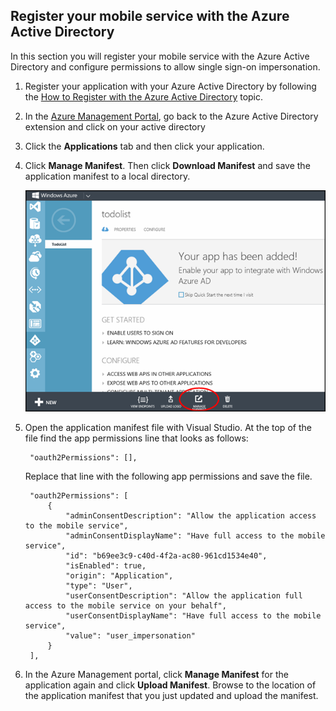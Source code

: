 ## <a name="register-mobile-service-aad"></a>Register your mobile service with the Azure Active Directory


In this section you will register your mobile service with the Azure Active Directory and configure permissions to allow single sign-on impersonation.

1. Register your application with your Azure Active Directory by following the [How to Register with the Azure Active Directory] topic.

2. In the [Azure Management Portal], go back to the Azure Active Directory extension and click on your active directory

3. Click the **Applications** tab and then click your application.

4. Click **Manage Manifest**. Then click **Download Manifest** and save the application manifest to a local directory.

   ![](./media/mobile-services-dotnet-adal-register-service/mobile-services-aad-app-manage-manifest.png)

5. Open the application manifest file with Visual Studio. At the top of the file find the app permissions line that looks as follows:

        "oauth2Permissions": [],

    Replace that line with the following app permissions and save the file.

        "oauth2Permissions": [
            {
                "adminConsentDescription": "Allow the application access to the mobile service",
                "adminConsentDisplayName": "Have full access to the mobile service",
                "id": "b69ee3c9-c40d-4f2a-ac80-961cd1534e40",
                "isEnabled": true,
                "origin": "Application",
                "type": "User",
                "userConsentDescription": "Allow the application full access to the mobile service on your behalf",
                "userConsentDisplayName": "Have full access to the mobile service",
                "value": "user_impersonation"
            }
        ],

6. In the Azure Management portal, click **Manage Manifest** for the application again and click **Upload Manifest**.  Browse to the location of the application manifest that you just updated and upload the manifest.

<!-- URLs. -->
[How to Register with the Azure Active Directory]: ../articles/mobile-services/mobile-services-how-to-register-active-directory-authentication.md
[Azure Management Portal]: https://manage.windowsazure.com/
